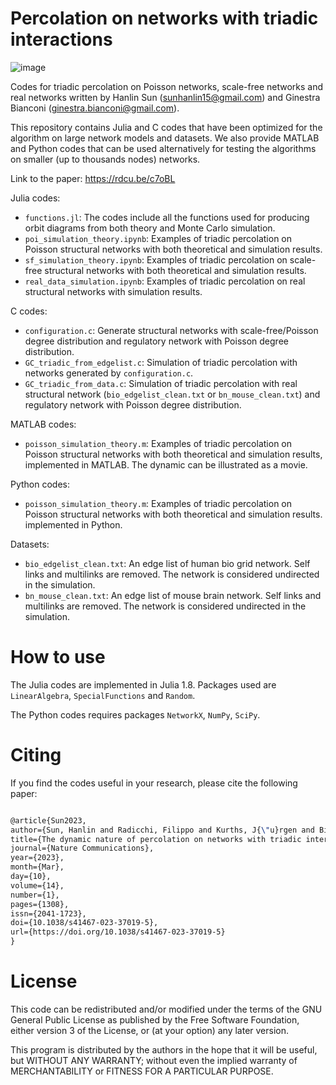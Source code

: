 # Percolation on networks with triadic interactions
![image](https://user-images.githubusercontent.com/26411352/219805636-294a3c74-b284-46dd-93c0-f31febaed311.png)

Codes for triadic percolation on Poisson networks, scale-free networks and real networks written by Hanlin Sun (<sunhanlin15@gmail.com>) and Ginestra Bianconi (<ginestra.bianconi@gmail.com>).

This repository contains Julia and C codes that have been optimized for the algorithm on large network models and datasets. We also provide MATLAB and Python codes that can be used alternatively for testing the algorithms on smaller (up to thousands nodes) networks.

Link to the paper: https://rdcu.be/c7oBL

 Julia codes: 

- `functions.jl`: The codes include all the functions used for producing orbit diagrams from both theory and Monte Carlo simulation.
- `poi_simulation_theory.ipynb`: Examples of triadic percolation on Poisson structural networks with both theoretical and simulation results.
- `sf_simulation_theory.ipynb`: Examples of triadic percolation on scale-free structural networks with both theoretical and simulation results.
- `real_data_simulation.ipynb`: Examples of triadic percolation on real structural networks with simulation results.

C codes:
- `configuration.c`: Generate structural networks with scale-free/Poisson degree distribution and regulatory network with Poisson degree distribution.
- `GC_triadic_from_edgelist.c`: Simulation of triadic percolation with networks generated by `configuration.c`.
- `GC_triadic_from_data.c`: Simulation of triadic percolation with real structural network (`bio_edgelist_clean.txt` or `bn_mouse_clean.txt`) and regulatory network with Poisson degree distribution.

MATLAB codes:
- `poisson_simulation_theory.m`: Examples of triadic percolation on Poisson structural networks with both theoretical and simulation results, implemented in MATLAB. The dynamic can be illustrated as a movie.

Python codes:
- `poisson_simulation_theory.m`: Examples of triadic percolation on Poisson structural networks with both theoretical and simulation results. implemented in Python.

Datasets:
- `bio_edgelist_clean.txt`: An edge list of human bio grid network. Self links and multilinks are removed. The network is considered undirected in the simulation.
- `bn_mouse_clean.txt`: An edge list of mouse brain network. Self links and multilinks are removed. The network is considered undirected in the simulation.


# How to use
The Julia codes are implemented in Julia 1.8. Packages used are `LinearAlgebra`, `SpecialFunctions` and `Random`.

The Python codes requires packages `NetworkX`, `NumPy`, `SciPy`.

# Citing
If you find the codes useful in your research, please cite the following paper:

```latex

@article{Sun2023,
author={Sun, Hanlin and Radicchi, Filippo and Kurths, J{\"u}rgen and Bianconi, Ginestra},
title={The dynamic nature of percolation on networks with triadic interactions},
journal={Nature Communications},
year={2023},
month={Mar},
day={10},
volume={14},
number={1},
pages={1308},
issn={2041-1723},
doi={10.1038/s41467-023-37019-5},
url={https://doi.org/10.1038/s41467-023-37019-5}
}
```
# License
This code can be redistributed and/or modified under the terms of the GNU General Public License as published by the Free Software Foundation, either version 3 of the License, or (at your option) any later version.
  
This program is distributed by the authors in the hope that it will be useful, but WITHOUT ANY WARRANTY; without even the implied warranty of MERCHANTABILITY or FITNESS FOR A PARTICULAR PURPOSE.
